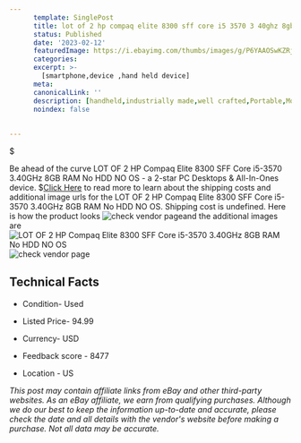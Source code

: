 ```yaml
---
      template: SinglePost
      title: lot of 2 hp compaq elite 8300 sff core i5 3570 3 40ghz 8gb ram no hdd no os
      status: Published
      date: '2023-02-12'
      featuredImage: https://i.ebayimg.com/thumbs/images/g/P6YAAOSwKZRjyvWY/s-l225.jpg
      categories: 
      excerpt: >-
        [smartphone,device ,hand held device]
      meta:
      canonicalLink: ''
      description: [handheld,industrially made,well crafted,Portable,Mobile,Compact,Convenient,Lightweight,Maneuverable,Man-portable,Miniature,Carriable,Hand-held,Light,Holdable,Transportable,Mobile device,Pocket-sized,On-the-go,Wireless,Cordless,Compact size,Convenient size, smartphone,device ,hand held device]
      noindex: false
      
        
---
```

$

Be ahead of the curve LOT OF 2 HP Compaq Elite 8300 SFF Core i5-3570 3.40GHz 8GB RAM No HDD NO OS - a 2-star PC Desktops & All-In-Ones device.
$[Click Here](https://www.ebay.com/itm/234867596958?hash=item36af331e9e%3Ag%3AP6YAAOSwKZRjyvWY&mkevt=1&mkcid=1&mkrid=711-53200-19255-0&campid=%253CePNCampaignId%253E&customid=%253CreferenceId%253E&toolid=10049) to read more to learn about the shipping costs and additional image urls for the LOT OF 2 HP Compaq Elite 8300 SFF Core i5-3570 3.40GHz 8GB RAM No HDD NO OS. Shipping cost is undefined. Here is how the product looks ![check vendor page](https://i.ebayimg.com/thumbs/images/g/P6YAAOSwKZRjyvWY/s-l225.jpg)and the additional images are![LOT OF 2 HP Compaq Elite 8300 SFF Core i5-3570 3.40GHz 8GB RAM No HDD NO OS](https://i.ebayimg.com/images/g/P6YAAOSwKZRjyvWY/s-l1200.jpg)![check vendor page](https://origin-galleryplus.ebayimg.com/ws/web/234867596958_2_0_1/225x225.jpg,https://origin-galleryplus.ebayimg.com/ws/web/234867596958_3_0_1/225x225.jpg,https://origin-galleryplus.ebayimg.com/ws/web/234867596958_4_0_1/225x225.jpg,https://origin-galleryplus.ebayimg.com/ws/web/234867596958_5_0_1/225x225.jpg,https://origin-galleryplus.ebayimg.com/ws/web/234867596958_6_0_1/225x225.jpg,https://origin-galleryplus.ebayimg.com/ws/web/234867596958_7_0_1/225x225.jpg,https://origin-galleryplus.ebayimg.com/ws/web/234867596958_8_0_1/225x225.jpg,https://origin-galleryplus.ebayimg.com/ws/web/234867596958_9_0_1/225x225.jpg,https://origin-galleryplus.ebayimg.com/ws/web/234867596958_10_0_1/225x225.jpg,https://origin-galleryplus.ebayimg.com/ws/web/234867596958_11_0_1/225x225.jpg,https://origin-galleryplus.ebayimg.com/ws/web/234867596958_12_0_1/225x225.jpg)



 ## Technical Facts 



     
      

 - Condition- Used 


      

 - Listed Price- 94.99 


      

 - Currency- USD 


      

 - Feedback score - 8477 


      

 - Location - US 


      
      

 *_This post may contain affiliate links from eBay and other third-party websites. As an eBay affiliate, we earn from qualifying purchases. Although we do our best to keep the information up-to-date and accurate, please check the date and all details with the vendor's website before making a purchase. Not all data may be accurate._*






